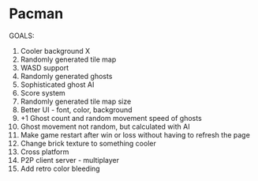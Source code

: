 # Pacman
GOALS:
1. Cooler background X
2. Randomly generated tile map
3. WASD support
4. Randomly generated ghosts
5. Sophisticated ghost AI
6. Score system
7. Randomly generated tile map size
8. Better UI - font, color, background
9. +1 Ghost count and random movement speed of ghosts
10. Ghost movement not random, but calculated with AI
11. Make game restart after win or loss without having to refresh the page
12. Change brick texture to something cooler
13. Cross platform
14. P2P client server - multiplayer
15. Add retro color bleeding
